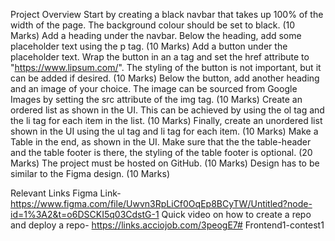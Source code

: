 Project Overview
Start by creating a black navbar that takes up 100% of the width of the page. The background colour should be set to black. (10 Marks)
Add a heading under the navbar. Below the heading, add some placeholder text using the p tag. (10 Marks)
Add a button under the placeholder text. Wrap the button in an a tag and set the href attribute to "https://www.lipsum.com/". The styling of the button is not important, but it can be added if desired. (10 Marks)
Below the button, add another heading and an image of your choice. The image can be sourced from Google Images by setting the src attribute of the img tag. (10 Marks)
Create an ordered list as shown in the UI. This can be achieved by using the ol tag and the li tag for each item in the list. (10 Marks)
Finally, create an unordered list shown in the UI using the ul tag and li tag for each item. (10 Marks)
Make a Table in the end, as shown in the UI. Make sure that the the table-header and the table footer is there, the styling of the table footer is optional. (20 Marks)
The project must be hosted on GitHub. (10 Marks)
Design has to be similar to the Figma design. (10 Marks)

Relevant Links
Figma Link- https://www.figma.com/file/Uwvn3RpLiCf0OqEp8BCyTW/Untitled?node-id=1%3A2&t=o6DSCKI5q03CdstG-1
Quick video on how to create a repo and deploy a repo- https://links.acciojob.com/3peogE7# Frontend1-contest1